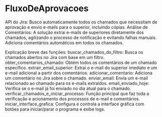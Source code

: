 # FluxoDeAprovacoes
API do Jira: Busco automaticamente todos os chamados que necessitam de aprovação e envio e-mails para o superior, incluindo cópias. Análise de Comentários: A solução extrai e-mails de superiores diretamente dos chamados, agilizando o processo de notificação e evitando falhas manuais.  Adiciona comentários automáticos em todos os chamados.

Explicação breve das funções:
buscar_chamados_do_filtro: Busca os chamados abertos no Jira com base em um filtro.
obter_comentarios_chamado: Obtém todos os comentários de um chamado específico.
extrair_email_superior: Extrai o e-mail do superior imediato e um e-mail adicional a partir dos comentários.
adicionar_comentario: Adiciona um comentário no Jira sobre o chamado.
enviar_email: Envia um e-mail relacionado ao chamado para os e-mails extraídos.
email_enviado_hoje: Verifica se o e-mail já foi enviado no dia atual para o chamado.
verificar_chamados_e_iniciar_processo: Função principal que faz toda a verificação e acionamento dos processos de e-mail e comentários.
iniciar_interface_grafica: Configura e controla a interface gráfica com botões para iniciar/parar o programa e exibe logs.
